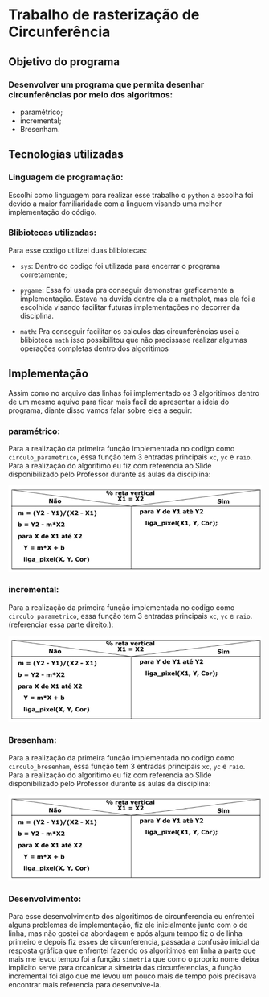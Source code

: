 # Trabalho de rasterização de Circunferência

## Objetivo do programa

### Desenvolver um programa que permita desenhar circunferências por meio dos algoritmos:

- paramétrico;
- incremental;
- Bresenham.

## Tecnologias utilizadas

### Linguagem de programação: 

Escolhi como linguagem para realizar esse trabalho o ```python``` a escolha foi devido a maior familiaridade com a linguem visando uma melhor implementação do código.

### Blibiotecas utilizadas:

Para esse codigo utilizei duas blibiotecas: 

- ```sys```: Dentro do codigo foi utilizada para encerrar o programa corretamente;

- ```pygame```: Essa foi usada pra conseguir demonstrar graficamente a implementação. Estava na duvida dentre ela e a mathplot, mas ela foi a escolhida visando facilitar futuras implementações no decorrer da disciplina.

- ```math```: Pra conseguir facilitar os calculos das circunferências usei a blibioteca ```math``` isso possibilitou que não precissase realizar algumas operações completas dentro dos algoritimos 

## Implementação

Assim como no arquivo das linhas foi implementado os 3 algoritimos dentro de um mesmo aquivo para ficar mais facil de apresentar a ideia do programa, diante disso vamos falar sobre eles a seguir: 


### paramétrico:  

Para a realização da primeira função implementada no codigo como ```circulo_parametrico```, essa função tem 3 entradas principais ```xc```, ```yc``` e ```raio```. Para a realização do algoritimo eu fiz com referencia ao Slide disponibilizado pelo Professor durante as aulas da disciplina: 

![Algoritimo paramétrico](../assets/analitico.png)

### incremental: 

Para a realização da primeira função implementada no codigo como ```circulo_parametrico```, essa função tem 3 entradas principais ```xc```, ```yc``` e ```raio```. (referenciar essa parte direito.): 

![Algoritimo incremental](../assets/analitico.png)

### Bresenham: 

Para a realização da primeira função implementada no codigo como ```circulo_bresenham```, essa função tem 3 entradas principais ```xc```, ```yc``` e ```raio```. Para a realização do algoritimo eu fiz com referencia ao Slide disponibilizado pelo Professor durante as aulas da disciplina: 

![Algoritimo paramétrico](../assets/analitico.png)

### Desenvolvimento:

Para esse desenvolvimento dos algoritimos de circunferencia eu enfrentei alguns problemas de implementação, fiz ele inicialmente junto com o de linha, mas não gostei da abordagem e após algum tempo fiz o de linha primeiro e depois fiz esses de circunferencia, passada a confusão inicial da resposta gráfica que enfrentei fazendo os algoritimos em linha a parte que mais me levou tempo foi a função ```simetria``` que como o proprio nome deixa implicito serve para orcanicar a simetria das circunferencias, a função incremental foi algo que me levou um pouco mais de tempo pois precisava encontrar mais referencia para desenvolve-la. 